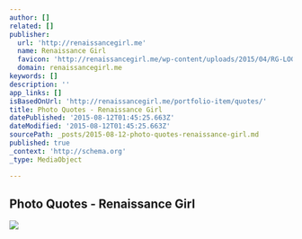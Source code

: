 ```yaml
---
author: []
related: []
publisher:
  url: 'http://renaissancegirl.me'
  name: Renaissance Girl
  favicon: 'http://renaissancegirl.me/wp-content/uploads/2015/04/RG-LOGO.png'
  domain: renaissancegirl.me
keywords: []
description: ''
app_links: []
isBasedOnUrl: 'http://renaissancegirl.me/portfolio-item/quotes/'
title: Photo Quotes - Renaissance Girl
datePublished: '2015-08-12T01:45:25.663Z'
dateModified: '2015-08-12T01:45:25.663Z'
sourcePath: _posts/2015-08-12-photo-quotes-renaissance-girl.md
published: true
_context: 'http://schema.org'
_type: MediaObject

---
```

<article style=""><h1>Photo Quotes - Renaissance Girl</h1><p></p><img src="http://renaissancegirl.me/wp-content/uploads/2014/07/tasra-seattle-fog.jpg" /></article>